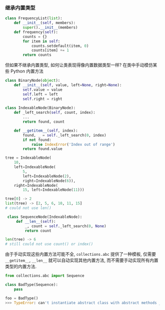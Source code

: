 ### 继承内置类型

```python
class FrequencyList(list):
	def __init__(self, members):
		super().__init__(members)
	def frequency(self):
		counts = {}
		for item in self:
			counts.setdefault(item, 0)
			counts[item] += 1
		return counts
```

但如果不继承内置类型, 如何让类表现得像内置数据类型一样? 在类中手动模仿某些 Python 内置方法

```python
class BinaryNode(object):
	def __init__(self, value, left=None, right=None):
		self.value = value
		self.left = left
		self.right = right
		
class IndexableNode(BinaryNode):
	def _left_search(self, count, index):
		...
		return found, count

	def __getitem__(self, index):
		found, _ = self._left_search(0, index)
		if not found:
			raise IndexError('Index out of range')
		return found.value

tree = IndexableNode(
	10,
	left=IndexableNode(
		5,
		left=IndexableNode(2),
		right=IndexableNode(6)),
	right=IndexableNode(
		15, left=IndexableNode(11)))

tree[0] -> 2
list(tree) -> [2, 5, 6, 10, 11, 15]
# could not use len()
```

```python
 class SequenceNode(IndexableNode):
	 def __len__(self):
		 _, count = self._left_search(0, None)
		 return count

len(tree) -> 6
# still could not use count() or index()
```

由于手动实现这些内置方法可能不全, `collections.abc` 提供了一种模板, 仅需要 `__getitem__`, `__len__` 就可以自动实现其他内置方法, 而不需要手动实现所有内置类型的内置方法.

```python
from collections.abc import Sequence

class BadType(Sequence):
	pass

foo = BadType()
>>> TypeError: can't instantiate abstract class with abstract methods __getitem__, __len__, ...
```